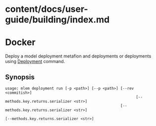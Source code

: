 # content/docs/user-guide/building/index.md

# Docker

Deploy a model deployment metafion and deployments or deployments using
[Deployment](/doc/object-reference/deployment) command.

## Synopsis

```usage
usage: mlem deployment run [-p <path>] [--p <path>] [--rev <commitish>]
                                                           [--methods.key.returns.serializer <str>]
                                                    [--methods.key.returns.serializer <str>]
                                                                                                         [--methods.key.returns.serializer <str>]

```
